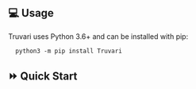 ## 💻 Usage
Truvari uses Python 3.6+ and can be installed with pip:
```
  python3 -m pip install Truvari 
```


## ⏩ Quick Start

